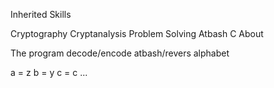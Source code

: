 Inherited Skills

Cryptography
Cryptanalysis
Problem Solving
Atbash
C
About

The program decode/encode atbash/revers alphabet

a = z b = y c = c ...
